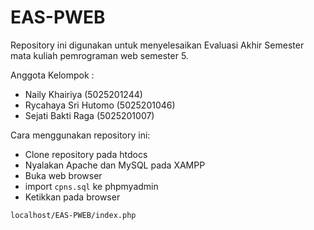 # EAS-PWEB
Repository ini digunakan untuk menyelesaikan Evaluasi Akhir Semester mata kuliah pemrograman web semester 5.

Anggota Kelompok :
- Naily Khairiya (5025201244)
- Rycahaya Sri Hutomo (5025201046)
- Sejati Bakti Raga (5025201007)


Cara menggunakan repository ini:
- Clone repository pada htdocs
- Nyalakan Apache dan MySQL pada XAMPP
- Buka web browser
- import `cpns.sql` ke phpmyadmin
- Ketikkan pada browser
```
localhost/EAS-PWEB/index.php
```

